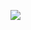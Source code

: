 ![](https://github-readme-stats.vercel.app/api?username=shikukuya&show_icons=true&theme=dark&count_private=true)
